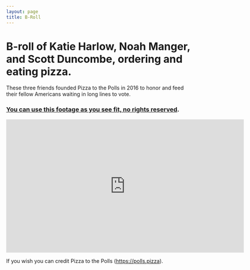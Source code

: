 ```yaml
---
layout: page
title: B-Roll
---
```


# B-roll of Katie Harlow, Noah Manger, and Scott Duncombe, ordering and eating pizza.

These three friends founded Pizza to the Polls in 2016 to honor and feed their fellow Americans waiting in long lines to vote.

### [You can use this footage as you see fit, no rights reserved](https://vimeo.com/299155250).

<iframe src="https://player.vimeo.com/video/299155250" style="margin: auto; display: block;" width="640" height="360" frameborder="0" webkitallowfullscreen mozallowfullscreen allowfullscreen></iframe>

If you wish you can credit Pizza to the Polls (https://polls.pizza).

